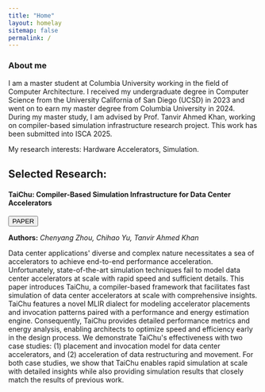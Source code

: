```yaml
---
title: "Home"
layout: homelay
sitemap: false
permalink: /
---
```



<style>
img{
  border-radius: 10px;
}
iframe {
  width: 175px;
  display: inline;
  vertical-align:middle;
  <!-- margin-bottom:5px; -->
  <!-- margin-left:5px; -->
  <!-- border: 1px solid red; -->
}
.col-md-3 {
  margin:0;
  padding:0;
  margin-top:10px;
  margin-bottom:10px;
  display:block;
  overflow:hidden;
  text-align:center;
  display: table-cell;
  height: auto;
  float: none;
  background:white;
  border-radius:20px;
  <!-- border: 1px solid black; -->
}
</style>
<!-- ### Welcome!

Theoretical physics is a branch of physics that focuses on the development of mathematical models and theories to understand and explain natural phenomena.
It plays a crucial role in our understanding of the fundamental laws of the universe and the fundamental particles that make up all matter.
Research in theoretical physics helps us to make predictions about how the universe works and to test these predictions through experiments.
It also helps us to understand the fundamental principles that govern the behavior of matter and energy, and to explore the limits of our current knowledge.
Theoretical physics helps us to make progress in a wide range of fields, including cosmology, particle physics, and quantum mechanics, and it has led to many important discoveries and technological innovations. -->
<!-- 
<div class="container">
<div class="row">
<center>
<img src="{{ site.url }}{{ site.baseurl }}/images/banner.jpg" width="100%"/><br/>
Examples of Feynman diagrams. <br/>
Feynman R., The theory of positrons. <i>Phys. Rev.</i> (1949)
</center>
</div>
</div>
<br/> -->

### About me

I am a master student at Columbia University working in the field of Computer Architecture.
I received my undergraduate degree in Computer Science from the University California of San Diego (UCSD) in 2023 and went on to earn my master degree from Columbia University in 2024.
During my master study, I am advised by Prof. Tanvir Ahmed Khan, working on compiler-based simulation infrastructure research project. This work has been submitted into ISCA 2025. 


My research interests: Hardware Accelerators, Simulation.



## Selected Research:

<div class="jumbotron">
<div class="row align-items-end">
<div class="col-md-12 col-sm-12">
<h4><b>TaiChu: Compiler-Based Simulation Infrastructure for Data Center Accelerators</b></h4>
<!-- <a href="https://example.com" target="_blank"><button class="btn btn-success btn-sm">WEBSITE</button></a> -->
<!-- <a href="https://github.com" target="_blank"><button class="btn btn-info btn-sm">GIT</button></a> -->
<a href="{{ site.url }}{{ site.baseurl }}/papers/example_proceeding.pdf" target="_blank"><button class="btn btn-danger btn-sm">PAPER</button></a> 

<b>Authors:</b>
<i>Chenyang Zhou, Chihao Yu, Tanvir Ahmed Khan</i>

Data center applications' diverse and complex nature necessitates a sea of accelerators to achieve end-to-end performance acceleration. Unfortunately, state-of-the-art simulation techniques fail to model data center accelerators at scale with rapid speed and sufficient details. This paper introduces TaiChu, a compiler-based framework that facilitates fast simulation of data center accelerators at scale with comprehensive insights. TaiChu features a novel MLIR dialect for modeling accelerator placements and invocation patterns paired with a performance and energy estimation engine. Consequently, TaiChu provides detailed performance metrics and energy analysis, enabling architects to optimize speed and efficiency early in the design process. We demonstrate TaiChu's effectiveness with two case studies: (1) placement and invocation model for data center accelerators, and (2) acceleration of data restructuring and movement. For both case studies, we show that TaiChu enables rapid simulation at scale with detailed insights while also providing simulation results that closely match the results of previous work.

</div>
</div>
</div>





